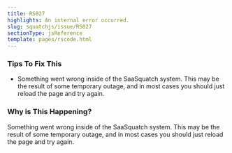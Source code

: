 ```yaml
---
title: RS027
highlights: An internal error occurred.
slug: squatchjs/issue/RS027
sectionType: jsReference
template: pages/rscode.html
---
```


### Tips To Fix This

 - Something went wrong inside of the SaaSquatch system. This may be the result of some temporary outage, and in most cases you should just reload the page and try again.

### Why is This Happening?

Something went wrong inside of the SaaSquatch system. This may be the result of some temporary outage, and in most cases you should just reload the page and try again.